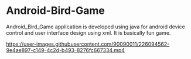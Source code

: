 # Android-Bird-Game
Android_Bird_Game application is developed using java for  android device control and user interface design using xml.  It is basically fun game.




https://user-images.githubusercontent.com/90090011/226094562-9e4ae897-c149-4c2d-b493-8276fc667334.mp4


